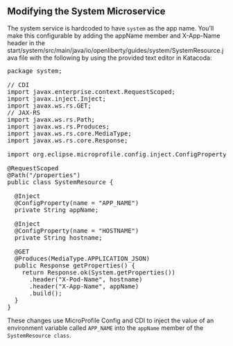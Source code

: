 ## Modifying the System Microservice

The system service is hardcoded to have `system` as the app name. You’ll make this configurable by adding the appName member and X-App-Name header in the start/system/src/main/java/io/openliberty/guides/system/SystemResource.java file with the following by using the provided text editor in Katacoda:

<pre class="file" data-target="clipboard">
package system;

// CDI
import javax.enterprise.context.RequestScoped;
import javax.inject.Inject;
import javax.ws.rs.GET;
// JAX-RS
import javax.ws.rs.Path;
import javax.ws.rs.Produces;
import javax.ws.rs.core.MediaType;
import javax.ws.rs.core.Response;

import org.eclipse.microprofile.config.inject.ConfigProperty;

@RequestScoped
@Path("/properties")
public class SystemResource {

  @Inject
  @ConfigProperty(name = "APP_NAME")
  private String appName;

  @Inject
  @ConfigProperty(name = "HOSTNAME")
  private String hostname;

  @GET
  @Produces(MediaType.APPLICATION_JSON)
  public Response getProperties() {
    return Response.ok(System.getProperties())
      .header("X-Pod-Name", hostname)
      .header("X-App-Name", appName)
      .build();
  }
}
</pre>

These changes use MicroProfile Config and CDI to inject the value of an environment variable called `APP_NAME` into the `appName` member of the `SystemResource class`.
